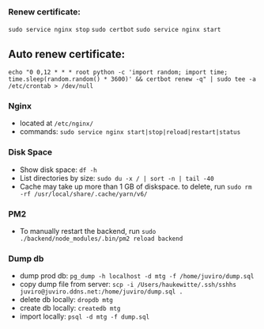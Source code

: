 ### Renew certificate:

`sudo service nginx stop`
`sudo certbot`
`sudo service nginx start`

## Auto renew certificate:

`echo "0 0,12 * * * root python -c 'import random; import time; time.sleep(random.random() * 3600)' && certbot renew -q" | sudo tee -a /etc/crontab > /dev/null`

### Nginx

- located at `/etc/nginx/`
- commands: `sudo service nginx start|stop|reload|restart|status`

### Disk Space

- Show disk space: `df -h`
- List directories by size: `sudo du -x / | sort -n | tail -40`
- Cache may take up more than 1 GB of diskspace. to delete, run `sudo rm -rf /usr/local/share/.cache/yarn/v6/`

### PM2

- To manually restart the backend, run `sudo ./backend/node_modules/.bin/pm2 reload backend`

### Dump db

- dump prod db: `pg_dump -h localhost -d mtg -f /home/juviro/dump.sql`
- copy dump file from server: `scp -i /Users/haukewitte/.ssh/sshhs juviro@juviro.ddns.net:/home/juviro/dump.sql .`
- delete db locally: `dropdb mtg`
- create db locally: `createdb mtg`
- import locally: `psql -d mtg -f dump.sql`
